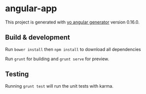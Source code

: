 # angular-app

This project is generated with [yo angular generator](https://github.com/yeoman/generator-angular)
version 0.16.0.

## Build & development

Run `bower install` then `npm install` to download all dependencies

Run `grunt` for building and `grunt serve` for preview.

## Testing

Running `grunt test` will run the unit tests with karma.
